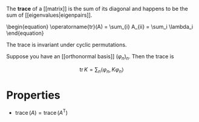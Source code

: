 The **trace** of a [[matrix]] is the sum of its diagonal and happens to be the sum of [[eigenvalues|eigenpairs]].

\begin{equation}
\operatorname{tr}(A) = \sum_{i} A_{ii} = \sum_i \lambda_i
\end{equation}

The trace is invariant under cyclic permutations.


Suppose you have an [[orthonormal basis]] $(\varphi_n)_n$. Then the trace is

$$
\operatorname{tr} K = \sum_n \langle \varphi_n , K \varphi_n \rangle
$$

# Properties

* $\operatorname{trace}(A) = \operatorname{trace}\left(A^\mathsf{T}\right)$